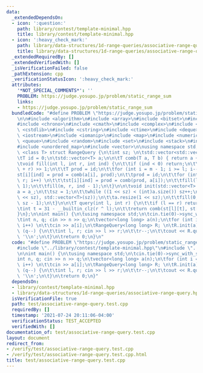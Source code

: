 ```yaml
---
data:
  _extendedDependsOn:
  - icon: ':question:'
    path: library/contest/template-minimal.hpp
    title: library/contest/template-minimal.hpp
  - icon: ':heavy_check_mark:'
    path: library/data-structures/1d-range-queries/associative-range-query.hpp
    title: library/data-structures/1d-range-queries/associative-range-query.hpp
  _extendedRequiredBy: []
  _extendedVerifiedWith: []
  _isVerificationFailed: false
  _pathExtension: cpp
  _verificationStatusIcon: ':heavy_check_mark:'
  attributes:
    '*NOT_SPECIAL_COMMENTS*': ''
    PROBLEM: https://judge.yosupo.jp/problem/static_range_sum
    links:
    - https://judge.yosupo.jp/problem/static_range_sum
  bundledCode: "#define PROBLEM \"https://judge.yosupo.jp/problem/static_range_sum\"\
    \n\n#include <algorithm>\n#include <array>\n#include <bitset>\n#include <cassert>\n\
    #include <chrono>\n#include <cmath>\n#include <complex>\n#include <cstdio>\n#include\
    \ <cstdlib>\n#include <cstring>\n#include <ctime>\n#include <deque>\n#include\
    \ <iostream>\n#include <iomanip>\n#include <map>\n#include <numeric>\n#include\
    \ <queue>\n#include <random>\n#include <set>\n#include <stack>\n#include <string>\n\
    #include <unordered_map>\n#include <vector>\n\nusing namespace std;\n\ntemplate\
    \ <class T> struct RangeQuery {\n\tint sz; \n\tstd::vector<std::vector<T>> st;\n\
    \tT id = 0;\n\tstd::vector<T> a;\n\n\tT comb(T a, T b) { return a + b; }  \n\n\
    \tvoid fill(int l, int r, int ind) {\n\t\tif (ind < 0) return;\n\t\tint m = (l\
    \ + r) >> 1;\n\t\tT prod = id;\n\t\tfor (int i = m - 1; i >= l; i--) \n\t\t\t\
    st[i][ind] = prod = comb(a[i], prod);\n\t\tprod = id;\n\t\tfor (int i = m; i <\
    \ r; i++) \n\t\t\tst[i][ind] = prod = comb(prod, a[i]);\n\t\tfill(l, m, ind -\
    \ 1);\n\t\tfill(m, r, ind - 1);\n\t}\n\n\tvoid init(std::vector<T> a_) {\n\t\t\
    a = a_;\n\t\tsz = 1;\n\t\twhile ((1 << sz) < (int)a.size()) sz++;\n\t\tst = std::vector<std::vector<T>>((1\
    \ << sz), std::vector<T>(sz));\n\t\ta.resize(1 << sz);\n\t\tfill(0, (1 << sz),\
    \ sz - 1);\n\t}\n\n\tT query(int l, int r) {\n\t\tif (l == r) return a[l];\n\t\
    \tint t = 31 - __builtin_clz(r ^ l);\n\t\treturn comb(st[l][t], st[r][t]);\n\t\
    }\n};\n\nint main() {\n\tusing namespace std;\n\tcin.tie(0)->sync_with_stdio(0);\n\
    \tint n, q; cin >> n >> q;\n\tvector<long long> a(n);\n\tfor (int i = 0; i < n;\
    \ i++) \n\t\tcin >> a[i];\n\tRangeQuery<long long> R; \n\tR.init(a);\n\twhile\
    \ (q--) {\n\t\tint l, r; cin >> l >> r;\n\t\tr--;\n\t\tcout << R.query(l, r) <<\
    \ '\\n';\n\t}\n\treturn 0;\n}\n"
  code: "#define PROBLEM \"https://judge.yosupo.jp/problem/static_range_sum\"\n\n\
    #include \"../library/contest/template-minimal.hpp\"\n#include \"../library/data-structures/1d-range-queries/associative-range-query.hpp\"\
    \n\nint main() {\n\tusing namespace std;\n\tcin.tie(0)->sync_with_stdio(0);\n\t\
    int n, q; cin >> n >> q;\n\tvector<long long> a(n);\n\tfor (int i = 0; i < n;\
    \ i++) \n\t\tcin >> a[i];\n\tRangeQuery<long long> R; \n\tR.init(a);\n\twhile\
    \ (q--) {\n\t\tint l, r; cin >> l >> r;\n\t\tr--;\n\t\tcout << R.query(l, r) <<\
    \ '\\n';\n\t}\n\treturn 0;\n}"
  dependsOn:
  - library/contest/template-minimal.hpp
  - library/data-structures/1d-range-queries/associative-range-query.hpp
  isVerificationFile: true
  path: test/associative-range-query.test.cpp
  requiredBy: []
  timestamp: '2021-07-24 20:11:06-04:00'
  verificationStatus: TEST_ACCEPTED
  verifiedWith: []
documentation_of: test/associative-range-query.test.cpp
layout: document
redirect_from:
- /verify/test/associative-range-query.test.cpp
- /verify/test/associative-range-query.test.cpp.html
title: test/associative-range-query.test.cpp
---
```

